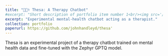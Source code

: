 ```yaml
---
title: "👩🏻‍⚕️ Thesa: A Therapy Chatbot"
#excerpt: "Short description of portfolio item number 1<br/><img src='/images/500x300.png'>"
excerpt: "Experimental mental-health chatbot acting as a therapist."
collection: portfolio
paperurl: https://github.com/johnhandleyd/thesa'
---
```


Thesa is an experimental project of a therapy chatbot trained on mental health data and fine-tuned with the Zephyr GPTQ model.